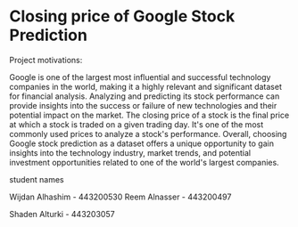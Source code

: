 # Closing price of Google Stock Prediction

Project motivations:

<p>Google is one of the largest most influential and successful technology companies in the world, making it a highly relevant and significant dataset for financial analysis. Analyzing and predicting its stock performance can provide insights into the success or failure of new technologies and their potential impact on the market. The closing price of a stock is the final price at which a stock is traded on a given trading day. It's one of the most commonly used prices to analyze a stock's performance. Overall, choosing Google stock prediction as a dataset offers a unique opportunity to gain insights into the technology industry, market trends, and potential investment opportunities related to one of the world's largest companies.</p> 

<p>student names </p>

Wijdan Alhashim - 443200530 
Reem Alnasser - 443200497

Shaden Alturki - 443203057
